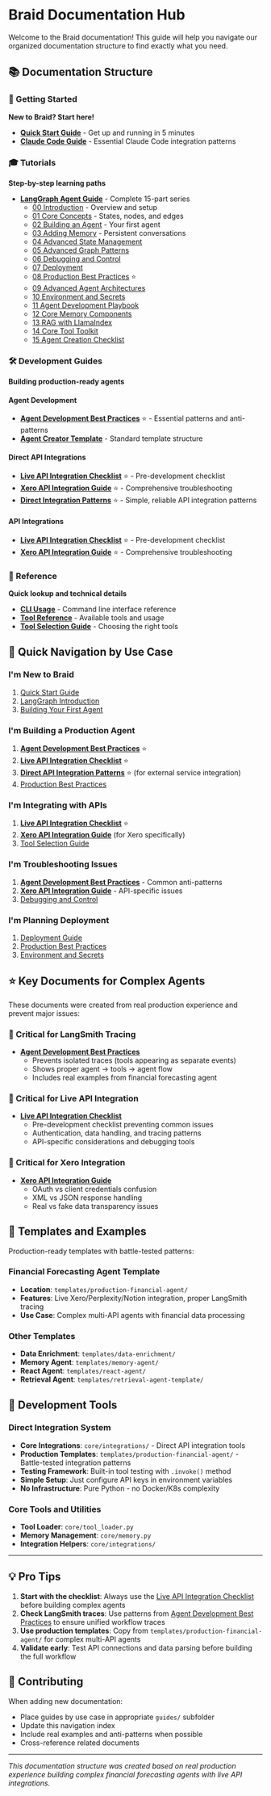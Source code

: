 # Braid Documentation Hub

Welcome to the Braid documentation! This guide will help you navigate our organized documentation structure to find exactly what you need.

## 📚 Documentation Structure

### 🚀 Getting Started
**New to Braid? Start here!**

- **[Quick Start Guide](getting-started/QUICK_START.md)** - Get up and running in 5 minutes
- **[Claude Code Guide](getting-started/CLAUDE_CODE_GUIDE.md)** - Essential Claude Code integration patterns

### 🎓 Tutorials
**Step-by-step learning paths**

- **[LangGraph Agent Guide](tutorials/langgraph_agent_guide/)** - Complete 15-part series
  - [00 Introduction](tutorials/langgraph_agent_guide/00_introduction.md) - Overview and setup
  - [01 Core Concepts](tutorials/langgraph_agent_guide/01_core_concepts.md) - States, nodes, and edges
  - [02 Building an Agent](tutorials/langgraph_agent_guide/02_building_an_agent.md) - Your first agent
  - [03 Adding Memory](tutorials/langgraph_agent_guide/03_adding_memory.md) - Persistent conversations
  - [04 Advanced State Management](tutorials/langgraph_agent_guide/04_advanced_state_management.md)
  - [05 Advanced Graph Patterns](tutorials/langgraph_agent_guide/05_advanced_graph_patterns.md)
  - [06 Debugging and Control](tutorials/langgraph_agent_guide/06_debugging_and_control.md)
  - [07 Deployment](tutorials/langgraph_agent_guide/07_deployment.md)
  - [08 Production Best Practices](tutorials/langgraph_agent_guide/08_production_best_practices.md) ⭐
  - [09 Advanced Agent Architectures](tutorials/langgraph_agent_guide/09_advanced_agent_architectures.md)
  - [10 Environment and Secrets](tutorials/langgraph_agent_guide/10_environment_and_secrets.md)
  - [11 Agent Development Playbook](tutorials/langgraph_agent_guide/11_agent_development_playbook.md)
  - [12 Core Memory Components](tutorials/langgraph_agent_guide/12_core_memory_components.md)
  - [13 RAG with LlamaIndex](tutorials/langgraph_agent_guide/13_rag_with_llamaindex.md)
  - [14 Core Tool Toolkit](tutorials/langgraph_agent_guide/14_core_tool_toolkit.md)
  - [15 Agent Creation Checklist](tutorials/langgraph_agent_guide/15_agent_creation_checklist.md)

### 🛠️ Development Guides
**Building production-ready agents**

#### Agent Development
- **[Agent Development Best Practices](guides/agent-development/AGENT_DEVELOPMENT_BEST_PRACTICES.md)** ⭐ - Essential patterns and anti-patterns
- **[Agent Creator Template](guides/agent-development/agent-creator-template.md)** - Standard template structure

#### Direct API Integrations
- **[Live API Integration Checklist](guides/api-integrations/LIVE_API_INTEGRATION_CHECKLIST.md)** ⭐ - Pre-development checklist
- **[Xero API Integration Guide](guides/api-integrations/XERO_API_INTEGRATION_GUIDE.md)** ⭐ - Comprehensive troubleshooting
- **[Direct Integration Patterns](guides/api-integrations/)** ⭐ - Simple, reliable API integration patterns

#### API Integrations  
- **[Live API Integration Checklist](guides/api-integrations/LIVE_API_INTEGRATION_CHECKLIST.md)** ⭐ - Pre-development checklist
- **[Xero API Integration Guide](guides/api-integrations/XERO_API_INTEGRATION_GUIDE.md)** ⭐ - Comprehensive troubleshooting

### 📖 Reference
**Quick lookup and technical details**

- **[CLI Usage](reference/CLI_USAGE.md)** - Command line interface reference
- **[Tool Reference](reference/TOOL_REFERENCE.md)** - Available tools and usage
- **[Tool Selection Guide](reference/TOOL_SELECTION_GUIDE.md)** - Choosing the right tools

## 🎯 Quick Navigation by Use Case

### I'm New to Braid
1. [Quick Start Guide](getting-started/QUICK_START.md)
2. [LangGraph Introduction](tutorials/langgraph_agent_guide/00_introduction.md)
3. [Building Your First Agent](tutorials/langgraph_agent_guide/02_building_an_agent.md)

### I'm Building a Production Agent
1. **[Agent Development Best Practices](guides/agent-development/AGENT_DEVELOPMENT_BEST_PRACTICES.md)** ⭐
2. **[Live API Integration Checklist](guides/api-integrations/LIVE_API_INTEGRATION_CHECKLIST.md)** ⭐
3. **[Direct API Integration Patterns](guides/api-integrations/)** ⭐ (for external service integration)
4. [Production Best Practices](tutorials/langgraph_agent_guide/08_production_best_practices.md)

### I'm Integrating with APIs
1. **[Live API Integration Checklist](guides/api-integrations/LIVE_API_INTEGRATION_CHECKLIST.md)** ⭐
2. **[Xero API Integration Guide](guides/api-integrations/XERO_API_INTEGRATION_GUIDE.md)** (for Xero specifically)
3. [Tool Selection Guide](reference/TOOL_SELECTION_GUIDE.md)

### I'm Troubleshooting Issues
1. **[Agent Development Best Practices](guides/agent-development/AGENT_DEVELOPMENT_BEST_PRACTICES.md)** - Common anti-patterns
2. **[Xero API Integration Guide](guides/api-integrations/XERO_API_INTEGRATION_GUIDE.md)** - API-specific issues
3. [Debugging and Control](tutorials/langgraph_agent_guide/06_debugging_and_control.md)

### I'm Planning Deployment
1. [Deployment Guide](tutorials/langgraph_agent_guide/07_deployment.md)
2. [Production Best Practices](tutorials/langgraph_agent_guide/08_production_best_practices.md)
3. [Environment and Secrets](tutorials/langgraph_agent_guide/10_environment_and_secrets.md)

## ⭐ Key Documents for Complex Agents

These documents were created from real production experience and prevent major issues:

### 🚨 Critical for LangSmith Tracing
- **[Agent Development Best Practices](guides/agent-development/AGENT_DEVELOPMENT_BEST_PRACTICES.md)**
  - Prevents isolated traces (tools appearing as separate events)
  - Shows proper agent → tools → agent flow
  - Includes real examples from financial forecasting agent

### 🚨 Critical for Live API Integration
- **[Live API Integration Checklist](guides/api-integrations/LIVE_API_INTEGRATION_CHECKLIST.md)**
  - Pre-development checklist preventing common issues
  - Authentication, data handling, and tracing patterns
  - API-specific considerations and debugging tools

### 🚨 Critical for Xero Integration
- **[Xero API Integration Guide](guides/api-integrations/XERO_API_INTEGRATION_GUIDE.md)**
  - OAuth vs client credentials confusion
  - XML vs JSON response handling
  - Real vs fake data transparency issues

## 📁 Templates and Examples

Production-ready templates with battle-tested patterns:

### Financial Forecasting Agent Template
- **Location**: `templates/production-financial-agent/`
- **Features**: Live Xero/Perplexity/Notion integration, proper LangSmith tracing
- **Use Case**: Complex multi-API agents with financial data processing

### Other Templates
- **Data Enrichment**: `templates/data-enrichment/`
- **Memory Agent**: `templates/memory-agent/`
- **React Agent**: `templates/react-agent/`
- **Retrieval Agent**: `templates/retrieval-agent-template/`

## 🔧 Development Tools

### Direct Integration System
- **Core Integrations**: `core/integrations/` - Direct API integration tools
- **Production Templates**: `templates/production-financial-agent/` - Battle-tested integration patterns
- **Testing Framework**: Built-in tool testing with `.invoke()` method
- **Simple Setup**: Just configure API keys in environment variables
- **No Infrastructure**: Pure Python - no Docker/K8s complexity

### Core Tools and Utilities
- **Tool Loader**: `core/tool_loader.py`
- **Memory Management**: `core/memory.py`
- **Integration Helpers**: `core/integrations/`

---

## 💡 Pro Tips

1. **Start with the checklist**: Always use the [Live API Integration Checklist](guides/api-integrations/LIVE_API_INTEGRATION_CHECKLIST.md) before building complex agents
2. **Check LangSmith traces**: Use patterns from [Agent Development Best Practices](guides/agent-development/AGENT_DEVELOPMENT_BEST_PRACTICES.md) to ensure unified workflow traces
3. **Use production templates**: Copy from `templates/production-financial-agent/` for complex multi-API agents
4. **Validate early**: Test API connections and data parsing before building the full workflow

## 🤝 Contributing

When adding new documentation:
- Place guides by use case in appropriate `guides/` subfolder
- Update this navigation index
- Include real examples and anti-patterns when possible
- Cross-reference related documents

---

*This documentation structure was created based on real production experience building complex financial forecasting agents with live API integrations.*